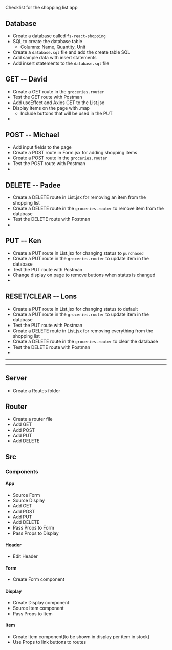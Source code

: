 Checklist for the shopping list app

## Database
 * Create a database called `fs-react-shopping`
 * SQL to create the database table
    * Columns: Name, Quantity, Unit
 * Create a `database.sql` file and add the create table SQL
 * Add sample data with insert statements
 * Add insert statements to the `database.sql` file

## GET -- David
 * Create a GET route in the `groceries.router`
 * Test the GET route with Postman
 * Add useEffect and Axios GET to the List.jsx
 * Display items on the page with .map
    * Include buttons that will be used in the PUT
 * 

## POST  -- Michael
 * Add input fields to the page
 * Create a POST route in Form.jsx for adding shopping items
 * Create a POST route in the `groceries.router`
 * Test the POST route with Postman
 * 

## DELETE -- Padee
 * Create a DELETE route in List.jsx for removing an item from the shopping list
 * Create a DELETE route in  the `groceries.router` to remove item from the database
 * Test the DELETE route with Postman
 * 

## PUT -- Ken
 * Create a PUT route in List.jsx for changing status to `purchased`
 * Create a PUT route in the `groceries.router` to update item in the database
 * Test the PUT route with Postman
 * Change display on page to remove buttons when status is changed
 * 

## RESET/CLEAR -- Lons
 * Create a PUT route in List.jsx for changing status to default
 * Create a PUT route in the `groceries.router` to update item in the database
 * Test the PUT route with Postman
 * Create a DELETE route in List.jsx for removing everything from the shopping list
 * Create a DELETE route in  the `groceries.router` to clear the database
 * Test the DELETE route with Postman
 *

-----------
-----------


 ## Server
 * Create a Routes folder

 ## Router
 * Create a router file
 * Add GET
 * Add POST
 * Add PUT
 * Add DELETE

 ## Src

 ### Components

 #### App
 * Source Form
 * Source Display
 * Add GET
 * Add POST
 * Add PUT
 * Add DELETE
 * Pass Props to Form
 * Pass Props to Display

 #### Header
 * Edit Header

 #### Form
 * Create Form component

 #### Display
 * Create Display component
 * Source Item component
 * Pass Props to Item

 #### Item
 * Create Item component(to be shown in display per item in stock)
 * Use Props to link buttons to routes